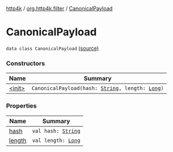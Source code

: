 [http4k](../../index.md) / [org.http4k.filter](../index.md) / [CanonicalPayload](./index.md)

# CanonicalPayload

`data class CanonicalPayload` [(source)](https://github.com/http4k/http4k/blob/master/http4k-aws/src/main/kotlin/org/http4k/filter/awsExtensions.kt#L69)

### Constructors

| Name | Summary |
|---|---|
| [&lt;init&gt;](-init-.md) | `CanonicalPayload(hash: `[`String`](https://kotlinlang.org/api/latest/jvm/stdlib/kotlin/-string/index.html)`, length: `[`Long`](https://kotlinlang.org/api/latest/jvm/stdlib/kotlin/-long/index.html)`)` |

### Properties

| Name | Summary |
|---|---|
| [hash](hash.md) | `val hash: `[`String`](https://kotlinlang.org/api/latest/jvm/stdlib/kotlin/-string/index.html) |
| [length](length.md) | `val length: `[`Long`](https://kotlinlang.org/api/latest/jvm/stdlib/kotlin/-long/index.html) |
